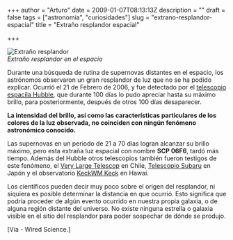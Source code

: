 +++
author = "Arturo"
date = 2009-01-07T08:13:13Z
description = ""
draft = false
tags = ["astronomía", "curiosidades"]
slug = "extrano-resplandor-espacial"
title = "Extraño resplandor espacial"

+++

![Extraño resplandor](/images/import/56-extrano-resplandor.jpg)<br />
<cite>Extraño resplandor en el espacio</cite>

Durante una búsqueda de rutina de supernovas distantes en el espacio, los astrónomos observaron un gran resplandor de luz que no se ha podido explicar. Ocurrió el 21 de Febrero de 2006, y fue detectado por el [telescopio espacila Hubble](https://es.wikipedia.org/wiki/Telescopio_Espacial_Hubble), que durante 100 días lo pudo apreciar hasta su máximo brillo, para posteriormente, después de otros 100 días desaparecer.

**La intensidad del brillo, así como las características particulares de los colores de la luz observada, no coinciden con ningún fenómeno astronómico conocido.**

Las supernovas en un periodo de 21  a 70 días logran alcanzar su brillo máximo, pero esta extraña luz espacial con nombre **SCP 06F6**, tardó más tiempo. Además del Hubble otros telescopios también fueron testigos de este fenómeno, el [Very Large Telescop](https://es.wikipedia.org/wiki/Very_Large_Telescope) en Chile, [Telescopio Subaru](https://es.wikipedia.org/wiki/Telescopio_Subaru) en Japón y el observatorio [KeckWM Keck](https://es.wikipedia.org/wiki/Observatorio_W._M._Keck) en Hawai.

Los científicos pueden decir muy poco sobre el origen del resplandor, ni siquiera es posible determinar la distancia en que ocurrió. Esto significa que podría proceder de algún evento ocurrido en nuestra propia galaxia, o de alguna región distante del universo. No existe ninguna estrella o galaxia visible en el sitio del resplandor para poder sospechar de dónde se produjo.

[Vía - Wired Science.]
